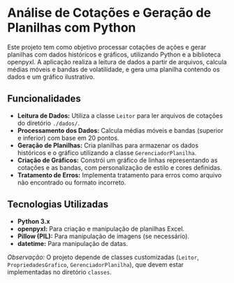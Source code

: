 # Análise de Cotações e Geração de Planilhas com Python

Este projeto tem como objetivo processar cotações de ações e gerar planilhas com dados históricos e gráficos, utilizando Python e a biblioteca openpyxl. A aplicação realiza a leitura de dados a partir de arquivos, calcula médias móveis e bandas de volatilidade, e gera uma planilha contendo os dados e um gráfico ilustrativo.

## Funcionalidades

- **Leitura de Dados:** Utiliza a classe `Leitor` para ler arquivos de cotações do diretório `./dados/`.
- **Processamento dos Dados:** Calcula médias móveis e bandas (superior e inferior) com base em 20 pontos.
- **Geração de Planilhas:** Cria planilhas para armazenar os dados históricos e o gráfico utilizando a classe `GerenciadorPlanilha`.
- **Criação de Gráficos:** Constrói um gráfico de linhas representando as cotações e as bandas, com personalização de estilo e cores definidas.
- **Tratamento de Erros:** Implementa tratamento para erros como arquivo não encontrado ou formato incorreto.

## Tecnologias Utilizadas

- **Python 3.x**
- **openpyxl:** Para criação e manipulação de planilhas Excel.
- **Pillow (PIL):** Para manipulação de imagens (se necessário).
- **datetime:** Para manipulação de datas.

*Observação:* O projeto depende de classes customizadas (`Leitor`, `PropriedadesGrafico`, `GerenciadorPlanilha`), que devem estar implementadas no diretório `classes`.

